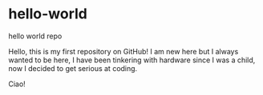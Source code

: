 # hello-world
hello world repo

Hello, this is my first repository on GitHub!
I am new here but I always wanted to be here, I have been tinkering with hardware since I was a child, now I decided to get serious at coding.

Ciao!
